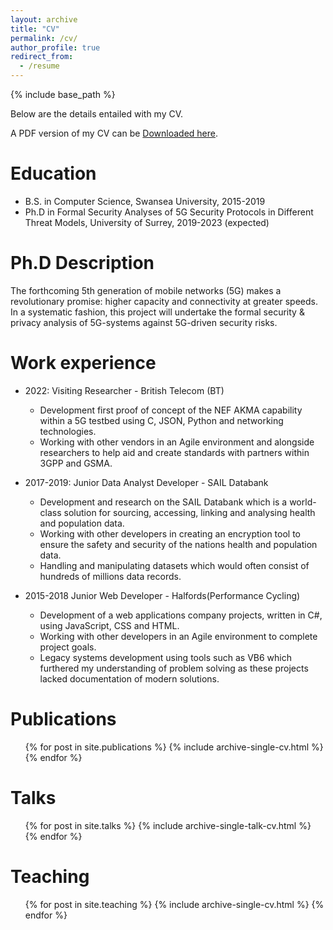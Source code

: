 ```yaml
---
layout: archive
title: "CV"
permalink: /cv/
author_profile: true
redirect_from:
  - /resume
---
```


{% include base_path %}

Below are the details entailed with my CV. 

A PDF version of my CV can be [Downloaded here](https://dl.acm.org/doi/abs/10.1145/3488932.3517421).

Education
======
* B.S. in Computer Science, Swansea University, 2015-2019
* Ph.D in Formal Security Analyses of 5G Security Protocols in Different Threat Models, University of Surrey, 2019-2023 (expected)

Ph.D Description
======

The forthcoming 5th generation of mobile networks (5G) makes a revolutionary promise: higher capacity and
connectivity at greater speeds. In a systematic fashion, this project will undertake the formal security & privacy
analysis of 5G-systems against 5G-driven security risks.

Work experience
======
* 2022: Visiting Researcher - British Telecom (BT)
  * Development first proof of concept of the NEF AKMA capability within a 5G testbed using C, JSON, Python and networking technologies.
  * Working with other vendors in an Agile environment and alongside researchers to help aid and create standards with partners within 3GPP and GSMA.

* 2017-2019: Junior Data Analyst Developer - SAIL Databank
  * Development and research on the SAIL Databank which is a world-class solution for sourcing, accessing, linking and analysing health and population data.
  * Working with other developers in creating an encryption tool to ensure the safety and security of the nations health and population data.
  * Handling and manipulating datasets which would often consist of hundreds of millions data records.

* 2015-2018 Junior Web Developer - Halfords(Performance Cycling)
  * Development of a web applications company projects, written in C#, using JavaScript, CSS and HTML.
  * Working with other developers in an Agile environment to complete project goals.
  * Legacy systems development using tools such as VB6 which furthered my understanding of problem solving as these projects lacked documentation of modern solutions.

Publications
======
  <ul>{% for post in site.publications %}
    {% include archive-single-cv.html %}
  {% endfor %}</ul>
  
Talks
======
  <ul>{% for post in site.talks %}
    {% include archive-single-talk-cv.html %}
  {% endfor %}</ul>
  
Teaching
======
  <ul>{% for post in site.teaching %}
    {% include archive-single-cv.html %}
  {% endfor %}</ul>